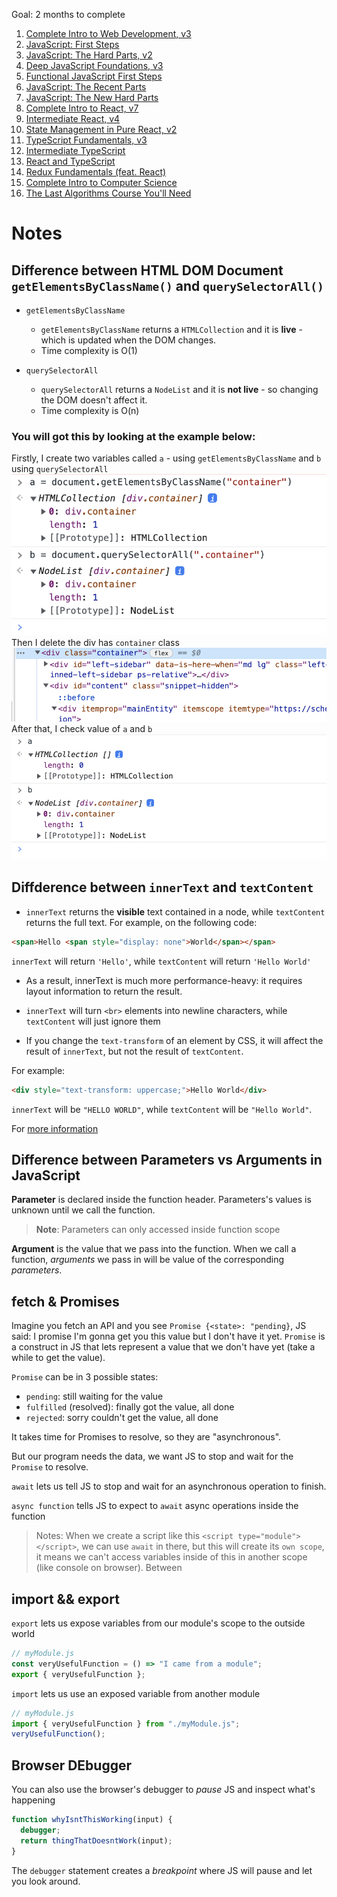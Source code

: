 Goal: 2 months to complete

1. [Complete Intro to Web Development, v3](https://frontendmasters.com/courses/web-development-v3/)
2. [JavaScript: First Steps](https://frontendmasters.com/courses/javascript-first-steps/)
3. [JavaScript: The Hard Parts, v2](https://frontendmasters.com/courses/javascript-hard-parts-v2/)
4. [Deep JavaScript Foundations, v3](https://frontendmasters.com/courses/deep-javascript-v3/)
5. [Functional JavaScript First Steps](https://frontendmasters.com/courses/functional-first-steps/)
6. [JavaScript: The Recent Parts](https://frontendmasters.com/courses/js-recent-parts/)
7. [JavaScript: The New Hard Parts](https://frontendmasters.com/courses/javascript-new-hard-parts/)
8. [Complete Intro to React, v7](https://frontendmasters.com/courses/complete-react-v7/)
9. [Intermediate React, v4](https://frontendmasters.com/courses/intermediate-react-v4/)
10. [State Management in Pure React, v2](https://frontendmasters.com/courses/pure-react-state/)
11. [TypeScript Fundamentals, v3](https://frontendmasters.com/courses/typescript-v3/)
12. [Intermediate TypeScript](https://frontendmasters.com/courses/intermediate-typescript/)
13. [React and TypeScript](https://frontendmasters.com/courses/react-typescript/)
14. [Redux Fundamentals (feat. React)](https://frontendmasters.com/courses/redux-fundamentals/)
15. [Complete Intro to Computer Science](https://frontendmasters.com/courses/computer-science-v2/)
16. [The Last Algorithms Course You'll Need](https://frontendmasters.com/courses/algorithms/)

# Notes

## Difference between HTML DOM Document `getElementsByClassName()` and `querySelectorAll()`

- `getElementsByClassName`

  - `getElementsByClassName` returns a `HTMLCollection` and it is **live** - which is updated when the DOM changes.
  - Time complexity is O(1)

- `querySelectorAll`
  - `querySelectorAll` returns a `NodeList` and it is **not live** - so changing the DOM doesn't affect it.
  - Time complexity is O(n)

### You will got this by looking at the example below:

Firstly, I create two variables called `a` - using `getElementsByClassName` and `b` using `querySelectorAll`
![](./images/dom-1.png)
Then I delete the div has `container` class
![](./images/dom-2.png)
After that, I check value of `a` and `b`
![](./images/dom-3.png)

## Diffderence between `innerText` and `textContent`

- `innerText` returns the **visible** text contained in a node, while `textContent` returns the full text. For example, on the following code:

```html
<span>Hello <span style="display: none">World</span></span>
```

`innerText` will return `'Hello'`, while `textContent` will return `'Hello World'`

- As a result, innerText is much more performance-heavy: it requires layout information to return the result.

- `innerText` will turn `<br>` elements into newline characters, while `textContent` will just ignore them

- If you change the `text-transform` of an element by CSS, it will affect the result of `innerText`, but not the result of `textContent`.

For example:

```html
<div style="text-transform: uppercase;">Hello World</div>
```

`innerText` will be `"HELLO WORLD"`, while `textContent` will be `"Hello World"`.

For [more information](https://developer.mozilla.org/en-US/docs/Web/API/Node/textContent)

## Difference between Parameters vs Arguments in JavaScript

**Parameter** is declared inside the function header. Parameters's values is unknown until we call the function.

> **Note**: Parameters can only accessed inside function scope

**Argument** is the value that we pass into the function. When we call a function, _arguments_ we pass in will be value of the corresponding _parameters_.

## fetch & Promises

Imagine you fetch an API and you see `Promise {<state>: "pending}`, JS said: I promise I'm gonna get you this value but I don't have it yet. `Promise` is a construct in JS that lets represent a value that we don't have yet (take a while to get the value).

`Promise` can be in 3 possible states:

- `pending`: still waiting for the value
- `fulfilled` (resolved): finally got the value, all done
- `rejected`: sorry couldn't get the value, all done

It takes time for Promises to resolve, so they are "asynchronous".

But our program needs the data, we want JS to stop and wait for the `Promise` to resolve.

`await` lets us tell JS to stop and wait for an asynchronous operation to finish.

`async function` tells JS to expect to `await` async operations inside the function

> Notes: When we create a script like this `<script type="module"> </script>`, we can use `await` in there, but this will create its `own scope`, it means we can't access variables inside of this in another scope (like console on browser). Between

## import && export

`export` lets us expose variables from our module's scope to the outside world

```javascript
// myModule.js
const veryUsefulFunction = () => "I came from a module";
export { veryUsefulFunction };
```

`import` lets us use an exposed variable from another module

```javascript
// myModule.js
import { veryUsefulFunction } from "./myModule.js";
veryUsefulFunction();
```

## Browser DEbugger

You can also use the browser's debugger to _pause_ JS and inspect what's happening

```javascript
function whyIsntThisWorking(input) {
  debugger;
  return thingThatDoesntWork(input);
}
```

The `debugger` statement creates a _breakpoint_ where JS will pause and let you look around.

